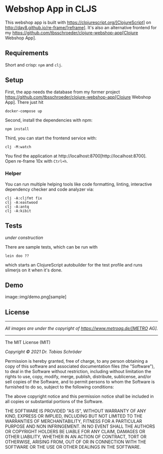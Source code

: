 # Webshop App in CLJS

This webshop app is built with https://clojurescript.org/[ClojureScript] on 
http://day8.github.io/re-frame/[reframe]. It's also an alternative frontend for my
https://github.com/tbsschroeder/clojure-webshop-app[Clojure Webshop App].

## Requirements

Short and crisp: `npm` and `clj`.

## Setup

First, the app needs the database from my former project https://github.com/tbsschroeder/clojure-webshop-app[Clojure Webshop App].
There just hit

    docker-compose up

Second, install the dependencies with npm:

    npm install

Third, you can start the frontend service with:

    clj -M:watch

You find the application at http://localhost:8700[http://localhost:8700]. Open re-frame 10x with `Ctrl+h`.

### Helper

You can run multiple helping tools like code formatting, linting, interactive
dependency checker and code analyzer via:

    clj -A:cljfmt fix
    clj -A:eastwood
    clj -A:antq
    clj -A:kibit

## Tests
_under construction_

There are sample tests, which can be run with

    lein doo ??

which starts an ClojureScript autobuilder for the test profile and runs slimerjs on it when it's done.


## Demo

image::img/demo.png[sample]



## License
___
*All images are under the copyright of https://www.metroag.de/[METRO AG].*
___

The MIT License (MIT)

*Copyright © 2021 Dr. Tobias Schröder*

Permission is hereby granted, free of charge, to any person obtaining a copy of
this software and associated documentation files (the "Software"), to deal in
the Software without restriction, including without limitation the rights to
use, copy, modify, merge, publish, distribute, sublicense, and/or sell copies of
the Software, and to permit persons to whom the Software is furnished to do so,
subject to the following conditions:

The above copyright notice and this permission notice shall be included in all
copies or substantial portions of the Software.

THE SOFTWARE IS PROVIDED "AS IS", WITHOUT WARRANTY OF ANY KIND, EXPRESS OR
IMPLIED, INCLUDING BUT NOT LIMITED TO THE WARRANTIES OF MERCHANTABILITY, FITNESS
FOR A PARTICULAR PURPOSE AND NON INFRINGEMENT. IN NO EVENT SHALL THE AUTHORS OR
COPYRIGHT HOLDERS BE LIABLE FOR ANY CLAIM, DAMAGES OR OTHER LIABILITY, WHETHER
IN AN ACTION OF CONTRACT, TORT OR OTHERWISE, ARISING FROM, OUT OF OR IN
CONNECTION WITH THE SOFTWARE OR THE USE OR OTHER DEALINGS IN THE SOFTWARE.

